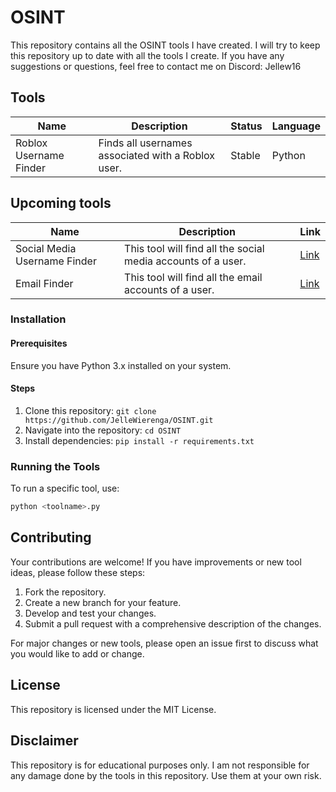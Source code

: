 # OSINT
This repository contains all the OSINT tools I have created. I will try to keep this repository up to date with all the tools I create. If you have any suggestions or questions, feel free to contact me on Discord: Jellew16

## Tools
| Name | Description | Status | Language |
| --- | --- | --- | --- |
| Roblox Username Finder | Finds all usernames associated with a Roblox user. | Stable | Python |

## Upcoming tools
| Name | Description                                                  | Link |
| --- |--------------------------------------------------------------| --- |
| Social Media Username Finder | This tool will find all the social media accounts of a user. | [Link]() |
| Email Finder | This tool will find all the email accounts of a user.        | [Link]() |


### Installation

#### Prerequisites
Ensure you have Python 3.x installed on your system.

#### Steps
1. Clone this repository: `git clone https://github.com/JelleWierenga/OSINT.git`
2. Navigate into the repository: `cd OSINT`
3. Install dependencies: `pip install -r requirements.txt`

### Running the Tools
To run a specific tool, use:
```bash
python <toolname>.py
```


## Contributing
Your contributions are welcome! If you have improvements or new tool ideas, please follow these steps:

1. Fork the repository.
2. Create a new branch for your feature.
3. Develop and test your changes.
4. Submit a pull request with a comprehensive description of the changes.

For major changes or new tools, please open an issue first to discuss what you would like to add or change.

## License
This repository is licensed under the MIT License.

## Disclaimer
This repository is for educational purposes only. I am not responsible for any damage done by the tools in this repository. Use them at your own risk.
